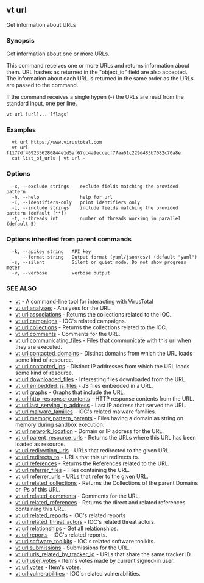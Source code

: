 ## vt url

Get information about URLs

### Synopsis

Get information about one or more URLs.

This command receives one or more URLs and returns information about them. URL
hashes as returned in the "object_id" field are also accepted. The information
about each URL is returned in the same order as the URLs are passed to the
command.

If the command receives a single hypen (-) the URLs are read from the standard
input, one per line.


```
vt url [url]... [flags]
```

### Examples

```
  vt url https://www.virustotal.com
  vt url f1177df4692356280844e1d5af67cc4a9eccecf77aa61c229d483b7082c70a8e
  cat list_of_urls | vt url -
```

### Options

```
  -x, --exclude strings    exclude fields matching the provided pattern
  -h, --help               help for url
  -I, --identifiers-only   print identifiers only
  -i, --include strings    include fields matching the provided pattern (default [**])
  -t, --threads int        number of threads working in parallel (default 5)
```

### Options inherited from parent commands

```
  -k, --apikey string   API key
      --format string   Output format (yaml/json/csv) (default "yaml")
  -s, --silent          Silent or quiet mode. Do not show progress meter
  -v, --verbose         verbose output
```

### SEE ALSO

* [vt](vt.md)	 - A command-line tool for interacting with VirusTotal
* [vt url analyses](vt_url_analyses.md)	 - Analyses for the URL.
* [vt url associations](vt_url_associations.md)	 - Returns the collections related to the IOC.
* [vt url campaigns](vt_url_campaigns.md)	 - IOC's related campaigns.
* [vt url collections](vt_url_collections.md)	 - Returns the collections related to the IOC.
* [vt url comments](vt_url_comments.md)	 - Comments for the URL.
* [vt url communicating_files](vt_url_communicating_files.md)	 - Files that communicate with this url when they are executed.
* [vt url contacted_domains](vt_url_contacted_domains.md)	 - Distinct domains from which the URL loads some kind of resource.
* [vt url contacted_ips](vt_url_contacted_ips.md)	 - Distinct IP addresses from which the URL loads some kind of resource.
* [vt url downloaded_files](vt_url_downloaded_files.md)	 - Interesting files downloaded from the URL.
* [vt url embedded_js_files](vt_url_embedded_js_files.md)	 - JS files embedded in a URL.
* [vt url graphs](vt_url_graphs.md)	 - Graphs that include the URL.
* [vt url http_response_contents](vt_url_http_response_contents.md)	 - HTTP response contents from the URL.
* [vt url last_serving_ip_address](vt_url_last_serving_ip_address.md)	 - Last IP address that served the URL.
* [vt url malware_families](vt_url_malware_families.md)	 - IOC's related malware families.
* [vt url memory_pattern_parents](vt_url_memory_pattern_parents.md)	 - Files having a domain as string on memory during sandbox execution.
* [vt url network_location](vt_url_network_location.md)	 - Domain or IP address for the URL.
* [vt url parent_resource_urls](vt_url_parent_resource_urls.md)	 - Returns the URLs where this URL has been loaded as resource.
* [vt url redirecting_urls](vt_url_redirecting_urls.md)	 - URLs that redirected to the given URL.
* [vt url redirects_to](vt_url_redirects_to.md)	 - URLs that this url redirects to.
* [vt url references](vt_url_references.md)	 - Returns the References related to the URL.
* [vt url referrer_files](vt_url_referrer_files.md)	 - Files containing the URL.
* [vt url referrer_urls](vt_url_referrer_urls.md)	 - URLs that refer to the given URL.
* [vt url related_collections](vt_url_related_collections.md)	 - Returns the Collections of the parent Domains or IPs of this URL.
* [vt url related_comments](vt_url_related_comments.md)	 - Comments for the URL.
* [vt url related_references](vt_url_related_references.md)	 - Returns the direct and related references containing this URL.
* [vt url related_reports](vt_url_related_reports.md)	 - IOC's related reports
* [vt url related_threat_actors](vt_url_related_threat_actors.md)	 - IOC's related threat actors.
* [vt url relationships](vt_url_relationships.md)	 - Get all relationships.
* [vt url reports](vt_url_reports.md)	 - IOC's related reports.
* [vt url software_toolkits](vt_url_software_toolkits.md)	 - IOC's related software toolkits.
* [vt url submissions](vt_url_submissions.md)	 - Submissions for the URL.
* [vt url urls_related_by_tracker_id](vt_url_urls_related_by_tracker_id.md)	 - URLs that share the same tracker ID.
* [vt url user_votes](vt_url_user_votes.md)	 - Item's votes made by current signed-in user.
* [vt url votes](vt_url_votes.md)	 - Item's votes.
* [vt url vulnerabilities](vt_url_vulnerabilities.md)	 - IOC's related vulnerabilities.

